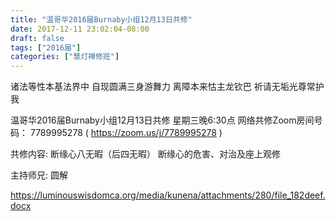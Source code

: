 ```yaml
---
title: "温哥华2016届Burnaby小组12月13日共修"
date: 2017-12-11 23:02:04-08:00
draft: false
tags: ["2016届"]
categories: ["慧灯禅修班"]
---
```

诸法等性本基法界中 自现圆满三身游舞力
离障本来怙主龙钦巴 祈请无垢光尊常护我

温哥华2016届Burnaby小组12月13日共修
星期三晚6:30点
网络共修Zoom房间号码： 7789995278 ( https://zoom.us/j/7789995278 )

共修内容: 
断缘心八无暇（后四无暇）	断缘心的危害、对治及座上观修

主持师兄: 圆解

 https://luminouswisdomca.org/media/kunena/attachments/280/file_182deef.docx
